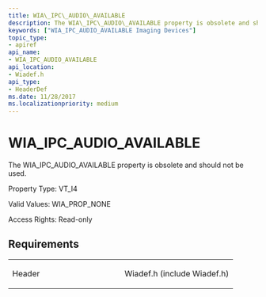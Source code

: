 ```yaml
---
title: WIA\_IPC\_AUDIO\_AVAILABLE
description: The WIA\_IPC\_AUDIO\_AVAILABLE property is obsolete and should not be used.
keywords: ["WIA_IPC_AUDIO_AVAILABLE Imaging Devices"]
topic_type:
- apiref
api_name:
- WIA_IPC_AUDIO_AVAILABLE
api_location:
- Wiadef.h
api_type:
- HeaderDef
ms.date: 11/28/2017
ms.localizationpriority: medium
---
```


# WIA\_IPC\_AUDIO\_AVAILABLE


The WIA\_IPC\_AUDIO\_AVAILABLE property is obsolete and should not be used.

Property Type: VT\_I4

Valid Values: WIA\_PROP\_NONE

Access Rights: Read-only

## Requirements

<table>
<colgroup>
<col width="50%" />
<col width="50%" />
</colgroup>
<tbody>
<tr class="odd">
<td><p>Header</p></td>
<td>Wiadef.h (include Wiadef.h)</td>
</tr>
</tbody>
</table>

 

 





